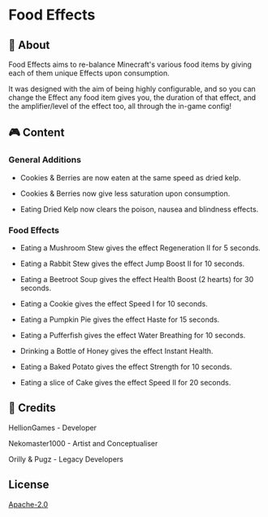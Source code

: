 # Food Effects

## 📖 About

Food Effects aims to re-balance Minecraft's various food items by giving each of them unique Effects upon consumption. 

It was designed with the aim of being highly configurable, and so you can change the Effect any food item gives you, 
the duration of that effect, and the amplifier/level of the effect too, all through the in-game config!

## 🎮 Content

### General Additions

- Cookies & Berries are now eaten at the same speed as dried kelp.

- Cookies & Berries now give less saturation upon consumption.

- Eating Dried Kelp now clears the poison, nausea and blindness effects.

### Food Effects

- Eating a Mushroom Stew gives the effect Regeneration II for 5 seconds.

- Eating a Rabbit Stew gives the effect Jump Boost II for 10 seconds.

- Eating a Beetroot Soup gives the effect Health Boost (2 hearts) for 30 seconds.

- Eating a Cookie gives the effect Speed I for 10 seconds.

- Eating a Pumpkin Pie gives the effect Haste for 15 seconds.

- Eating a Pufferfish gives the effect Water Breathing for 10 seconds.

- Drinking a Bottle of Honey gives the effect Instant Health.

- Eating a Baked Potato gives the effect Strength for 10 seconds.

- Eating a slice of Cake gives the effect Speed II for 20 seconds.

## 📰 Credits

HellionGames - Developer

Nekomaster1000 - Artist and Conceptualiser

Orilly & Pugz - Legacy Developers

## License
[Apache-2.0](https://choosealicense.com/licenses/apache-2.0/)
